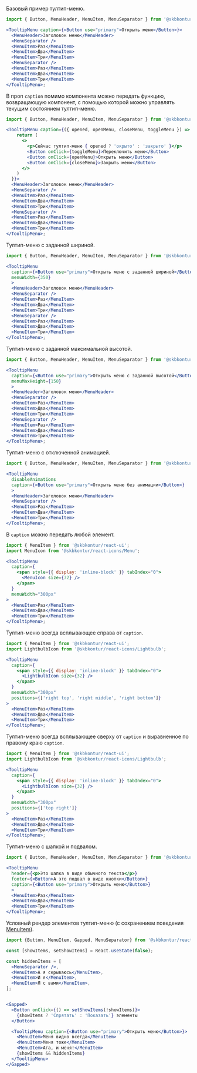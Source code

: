 Базовый пример тултип-меню.

```jsx harmony
import { Button, MenuHeader, MenuItem, MenuSeparator } from '@skbkontur/react-ui';

<TooltipMenu caption={<Button use="primary">Открыть меню</Button>}>
  <MenuHeader>Заголовок меню</MenuHeader>
  <MenuSeparator />
  <MenuItem>Раз</MenuItem>
  <MenuItem>Два</MenuItem>
  <MenuItem>Три</MenuItem>
  <MenuSeparator />
  <MenuItem>Раз</MenuItem>
  <MenuItem>Два</MenuItem>
  <MenuItem>Три</MenuItem>
</TooltipMenu>;
```

В проп `caption` помимо компонента можно передать функцию, возвращающую компонент, с помощью которой можно управлять текущим состоянием тултип-меню.

```jsx harmony
import { Button, MenuHeader, MenuItem, MenuSeparator } from '@skbkontur/react-ui';

<TooltipMenu caption={({ opened, openMenu, closeMenu, toggleMenu }) => {
    return (
      <>
        <p>Сейчас тултип-меню { opened ? 'окрыто' : 'закрыто' }</p>
        <Button onClick={toggleMenu}>Переключить меню</Button>
        <Button onClick={openMenu}>Открыть меню</Button>
        <Button onClick={closeMenu}>Закрыть меню</Button>
      </>
    )
  }}>
  <MenuHeader>Заголовок меню</MenuHeader>
  <MenuSeparator />
  <MenuItem>Раз</MenuItem>
  <MenuItem>Два</MenuItem>
  <MenuItem>Три</MenuItem>
  <MenuSeparator />
  <MenuItem>Раз</MenuItem>
  <MenuItem>Два</MenuItem>
  <MenuItem>Три</MenuItem>
</TooltipMenu>;
```

Тултип-меню с заданной шириной.

```jsx harmony
import { Button, MenuHeader, MenuItem, MenuSeparator } from '@skbkontur/react-ui';

<TooltipMenu
  caption={<Button use="primary">Открыть меню с заданной шириной</Button>}
  menuWidth={350}
  >
  <MenuHeader>Заголовок меню</MenuHeader>
  <MenuSeparator />
  <MenuItem>Раз</MenuItem>
  <MenuItem>Два</MenuItem>
  <MenuItem>Три</MenuItem>
  <MenuSeparator />
  <MenuItem>Раз</MenuItem>
  <MenuItem>Два</MenuItem>
  <MenuItem>Три</MenuItem>
</TooltipMenu>;
```

Тултип-меню с заданной максимальной высотой.

```jsx harmony
import { Button, MenuHeader, MenuItem, MenuSeparator } from '@skbkontur/react-ui';

<TooltipMenu
  caption={<Button use="primary">Открыть меню с заданной высотой</Button>}
  menuMaxHeight={150}
  >
  <MenuHeader>Заголовок меню</MenuHeader>
  <MenuSeparator />
  <MenuItem>Раз</MenuItem>
  <MenuItem>Два</MenuItem>
  <MenuItem>Три</MenuItem>
  <MenuSeparator />
  <MenuItem>Раз</MenuItem>
  <MenuItem>Два</MenuItem>
  <MenuItem>Три</MenuItem>
</TooltipMenu>;
```

Тултип-меню с отключенной анимацией.

```jsx harmony
import { Button, MenuHeader, MenuItem, MenuSeparator } from '@skbkontur/react-ui';

<TooltipMenu
  disableAnimations
  caption={<Button use="primary">Открыть меню без анимации</Button>}
  >
  <MenuHeader>Заголовок меню</MenuHeader>
  <MenuSeparator />
  <MenuItem>Раз</MenuItem>
  <MenuItem>Два</MenuItem>
  <MenuItem>Три</MenuItem>
</TooltipMenu>;
```

В `caption` можно передать любой элемент.

```jsx harmony
import { MenuItem } from '@skbkontur/react-ui';
import MenuIcon from '@skbkontur/react-icons/Menu';

<TooltipMenu
  caption={
    <span style={{ display: 'inline-block' }} tabIndex="0">
      <MenuIcon size={32} />
    </span>
  }
  menuWidth="300px"
>
  <MenuItem>Раз</MenuItem>
  <MenuItem>Два</MenuItem>
  <MenuItem>Три</MenuItem>
</TooltipMenu>;
```

Тултип-меню всегда всплывающее справа от `caption`.

```jsx harmony
import { MenuItem } from '@skbkontur/react-ui';
import LightbulbIcon from '@skbkontur/react-icons/Lightbulb';

<TooltipMenu
  caption={
    <span style={{ display: 'inline-block' }} tabIndex="0">
      <LightbulbIcon size={32} />
    </span>
  }
  menuWidth="300px"
  positions={['right top', 'right middle', 'right bottom']}
>
  <MenuItem>Раз</MenuItem>
  <MenuItem>Два</MenuItem>
  <MenuItem>Три</MenuItem>
</TooltipMenu>;
```

Тултип-меню всегда всплывающее сверху от `caption` и выравненное по правому краю `caption`.

```jsx harmony
import { MenuItem } from '@skbkontur/react-ui';
import LightbulbIcon from '@skbkontur/react-icons/Lightbulb';

<TooltipMenu
  caption={
    <span style={{ display: 'inline-block' }} tabIndex="0">
      <LightbulbIcon size={32} />
    </span>
  }
  menuWidth="300px"
  positions={['top right']}
>
  <MenuItem>Раз</MenuItem>
  <MenuItem>Два</MenuItem>
  <MenuItem>Три</MenuItem>
</TooltipMenu>;
```

Тултип-меню c шапкой и подвалом.

```jsx harmony
import { Button, MenuHeader, MenuItem, MenuSeparator } from '@skbkontur/react-ui';

<TooltipMenu
  header={<p>Это шапка в виде обычного текста</p>}
  footer={<Button>А это подвал в виде кнопки</Button>}
  caption={<Button use="primary">Открыть меню</Button>}
  >
  <MenuItem>Раз</MenuItem>
  <MenuItem>Два</MenuItem>
  <MenuItem>Три</MenuItem>
</TooltipMenu>;
```

Условный рендер элементов тултип-меню (с сохранением поведения [MenuItem](#/Components/MenuItem)).

```jsx harmony
import {Button, MenuItem, Gapped, MenuSeparator} from '@skbkontur/react-ui';

const [showItems, setShowItems] = React.useState(false);

const hiddenItems = [
  <MenuSeparator />,
  <MenuItem>А я скрываюсь</MenuItem>,
  <MenuItem>И я</MenuItem>,
  <MenuItem>Я с вами</MenuItem>,
];


<Gapped>
  <Button onClick={() => setShowItems(!showItems)}>
    {showItems ? 'Спрятать' : 'Показать'} элементы
  </Button>

  <TooltipMenu caption={<Button use="primary">Открыть меню</Button>}>
    <MenuItem>Меня видно всегда</MenuItem>
    <MenuItem>Меня тоже</MenuItem>
    <MenuItem>Ага, и меня!</MenuItem>
    {showItems && hiddenItems}
  </TooltipMenu>
</Gapped>
```
